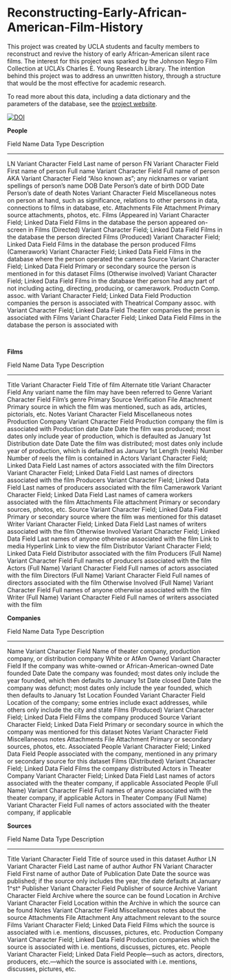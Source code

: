 # Reconstructing-Early-African-American-Film-History
This project was created by UCLA students and faculty members  to reconstruct and revive the history of early African-American silent race films.  The interest for this project was sparked by the Johnson Negro Film Collection at UCLA’s Charles E. Young Research Library. The intention behind this project was to address an unwritten history, through a structure that would be the most effective for academic research.

To read more about this data, including a data dictionary and the parameters of the database, see the [project website](http://dhbasecamp.humanities.ucla.edu/afamfilm/).

[![DOI](https://zenodo.org/badge/22873/miriamposner/af-am-film-data.svg)](https://zenodo.org/badge/latestdoi/22873/miriamposner/af-am-film-data)

**People**

  Field Name                       Data Type                                    Description
  -------------------------------- -------------------------------------------- -----------------------------------------------------------------------------------------------------------------------------------------
  LN                               Variant Character Field                      Last name of person
  FN                               Variant Character Field                      First name of person
  Full name                        Variant Character Field                      Full name of person
  AKA                              Variant Character Field                      “Also known as”; any nicknames or variant spellings of person’s name
  DOB                              Date                                         Person’s date of birth
  DOD                              Date                                         Person’s date of death
  Notes                            Variant Character Field                      Miscellaneous notes on person at hand, such as significance, relations to other persons in data, connections to films in database, etc.
  Attachments                      File Attachment                              Primary source attachments, photos, etc.
  Films (Appeared in)              Variant Character Field; Linked Data Field   Films in the database the person appeared on-screen in
  Films (Directed)                 Variant Character Field; Linked Data Field   Films in the database the person directed
  Films (Produced)                 Variant Character Field; Linked Data Field   Films in the database the person produced
  Films (Camerawork)               Variant Character Field; Linked Data Field   Films in the database where the person operated the camera
  Source                           Variant Character Field; Linked Data Field   Primary or secondary source the person is mentioned in for this dataset
  Films (Otherwise involved)       Variant Character Field; Linked Data Field   Films in the database ther person had any part of not including acting, directing, producing, or camerawork.
  Productn Comp. assoc. with       Variant Character Field; Linked Data Field   Production companies the person is associated with
  Theatrical Company assoc. with   Variant Character Field; Linked Data Field   Theater companies the person is associated with
  Films                            Variant Character Field; Linked Data Field   Films in the database the person is associated with

 

**Films**

  Field Name                       Data Type                                    Description
  -------------------------------- -------------------------------------------- --------------------------------------------------------------------------------------------------------------
  Title                            Variant Character Field                      Title of film
  Alternate title                  Variant Character Field                      Any variant name the film may have been referred to
  Genre                            Variant Character Field                      Film’s genre
  Primary Source Verification      File Attachment                              Primary source in which the film was mentioned, such as ads, articles, pictorials, etc.
  Notes                            Variant Character Field                      Miscellaneous notes
  Production Company               Variant Character Field                      Production company the film is associated with
  Production date                  Date                                         Date the film was produced; most dates only include year of production, which is defaulted as January 1st
  Distribution date                Date                                         Date the film was distributed; most dates only include year of production, which is defaulted as January 1st
  Length (reels)                   Number                                       Number of reels the film is contained in
  Actors                           Variant Character Field; Linked Data Field   Last names of actors associated with the film
  Directors                        Variant Character Field; Linked Data Field   Last names of directors associated with the film
  Producers                        Variant Character Field; Linked Data Field   Last names of producers associated with the film
  Camerawork                       Variant Character Field; Linked Data Field   Last names of camera workers associated with the film
  Attachments                      File attachment                              Primary or secondary sources, photos, etc.
  Source                           Variant Character Field; Linked Data Field   Primary or secondary source where the film was mentioned for this dataset
  Writer                           Variant Character Field; Linked Data Field   Last names of writers associated with the film
  Otherwise Involved               Variant Character Field; Linked Data Field   Last names of anyone otherwise associated with the film
  Link to media                    Hyperlink                                    Link to view the film
  Distributor                      Variant Character Field; Linked Data Field   Distributor associated with the film
  Producers (Full Name)            Variant Character Field                      Full names of producers associated with the film
  Actors (Full Name)               Variant Character Field                      Full names of actors associated with the film
  Directors (Full Name)            Variant Character Field                      Full names of directors associated with the film
  Otherwise Involved (Full Name)   Variant Character Field                      Full names of anyone otherwise associated with the film
  Writer (Full Name)               Variant Character Field                      Full names of writers associated with the film

**Companies**

  Field Name                              Data Type                                    Description
  --------------------------------------- -------------------------------------------- -------------------------------------------------------------------------------------------------------------
  Name                                    Variant Character Field                      Name of theater company, production company, or distribution company
  White or AfAm Owned                     Variant Character Field                      If the company was white-owned or African-American-owned
  Date founded                            Date                                         Date the company was founded; most dates only include the year founded, which then defaults to January 1st
  Date closed                             Date                                         Date the company was defunct; most dates only include the year founded, which then defaults to January 1st
  Location Founded                        Variant Character Field                      Location of the company; some entries include exact addresses, while others only include the city and state
  Films (Produced)                        Variant Character Field; Linked Data Field   Films the company produced
  Source                                  Variant Character Field; Linked Data Field   Primary or secondary source in which the company was mentioned for this dataset
  Notes                                   Variant Character Field                      Miscellaneous notes
  Attachments                             File Attachment                              Primary or secondary sources, photos, etc.
  Associated People                       Variant Character Field; Linked Data Field   People associated with the company, mentioned in any primary or secondary source for this dataset
  Films (Distributed)                     Variant Character Field; Linked Data Field   Films the company distributed
  Actors in Theater Company               Variant Character Field; Linked Data Field   Last names of actors associated with the theater company, if applicable
  Associated People (Full Name)           Variant Character Field                      Full names of anyone associated with the theater company, if applicable
  Actors in Theater Company (Full Name)   Variant Character Field                      Full names of actors associated with the theater company, if applicable

**Sources**

  Field Name            Data Type                                    Description
  --------------------- -------------------------------------------- --------------------------------------------------------------------------------------------------------------------------------
  Title                 Variant Character Field                      Title of source used in this dataset
  Author LN             Variant Character Field                      Last name of author
  Author FN             Variant Character Field                      First name of author
  Date of Publication   Date                                         Date the source was published; if the source only includes the year, the date defaults at January 1^st^
  Publisher             Variant Character Field                      Publisher of source
  Archive               Variant Character Field                      Archive where the source can be found
  Location in Archive   Variant Character Field                      Location within the Archive in which the source can be found
  Notes                 Variant Character Field                      Miscellaneous notes about the source
  Attachments           File Attachment                              Any attachment relevant to the source
  Films                 Variant Character Field; Linked Data Field   Films which the source is associated with i.e. mentions, discusses, pictures, etc.
  Production Company    Variant Character Field; Linked Data Field   Production companies which the source is associated with i.e. mentions, discusses, pictures, etc.
  People                Variant Character Field; Linked Data Field   People—such as actors, directors, producers, etc.—which the source is associated with i.e. mentions, discusses, pictures, etc.

